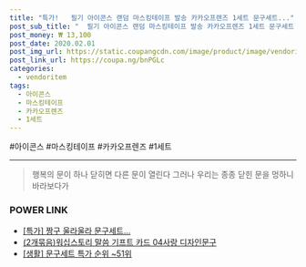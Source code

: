 ```yaml
--- 
title: "특가!   필기 아이콘스 랜덤 마스킹테이프 발송 카카오프렌즈 1세트 문구세트..." 
post_sub_title: "  필기 아이콘스 랜덤 마스킹테이프 발송 카카오프렌즈 1세트 문구세트 어피치" 
post_money: ₩ 13,100 
post_date: 2020.02.01 
post_img_url: https://static.coupangcdn.com/image/product/image/vendoritem/2019/04/22/4519400271/acbad2a8-422b-4f4d-a7f2-dd915edccb4b.jpg 
post_link_url: https://coupa.ng/bnPGLc 
categories: 
  - vendoritem 
tags: 
  - 아이콘스 
  - 마스킹테이프 
  - 카카오프렌즈 
  - 1세트 
--- 
```

  #아이콘스 #마스킹테이프 #카카오프렌즈 #1세트 
<hr> 

> 행복의 문이 하나 닫히면 다른 문이 열린다 그러나 우리는 종종 닫힌 문을 멍하니 바라보다가 


### POWER LINK

* <a href="https://blog.naver.com/an0733/221792752005" target="_blank">[특가] 짱구 울라울라 문구세트...</a>
* <a href="https://blog.naver.com/fasyy4321/221791923238" target="_blank">(2개묶음)워십스토리 말씀 기프트 카드 04사랑 디자인문구</a>
* <a href="https://blog.naver.com/sakai111/221792112130" target="_blank"> [생활] 문구세트 특가 순위 ~51위</a>
